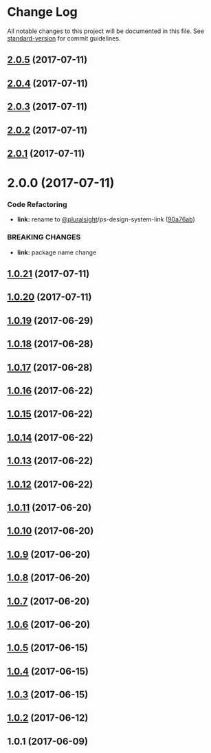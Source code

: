 # Change Log

All notable changes to this project will be documented in this file.
See [standard-version](https://github.com/conventional-changelog/standard-version) for commit guidelines.

<a name="2.0.5"></a>
## [2.0.5](https://github.com/pluralsight/design-system/compare/@pluralsight/ps-design-system-link@2.0.4...@pluralsight/ps-design-system-link@2.0.5) (2017-07-11)




<a name="2.0.4"></a>
## [2.0.4](https://github.com/pluralsight/design-system/compare/@pluralsight/ps-design-system-link@2.0.3...@pluralsight/ps-design-system-link@2.0.4) (2017-07-11)




<a name="2.0.3"></a>
## [2.0.3](https://github.com/pluralsight/design-system/compare/@pluralsight/ps-design-system-link@2.0.2...@pluralsight/ps-design-system-link@2.0.3) (2017-07-11)




<a name="2.0.2"></a>
## [2.0.2](https://github.com/pluralsight/design-system/compare/@pluralsight/ps-design-system-link@2.0.1...@pluralsight/ps-design-system-link@2.0.2) (2017-07-11)




<a name="2.0.1"></a>
## [2.0.1](https://github.com/pluralsight/design-system/compare/@pluralsight/ps-design-system-link@2.0.0...@pluralsight/ps-design-system-link@2.0.1) (2017-07-11)




<a name="2.0.0"></a>
# 2.0.0 (2017-07-11)


### Code Refactoring

* **link:** rename to [@pluralsight](https://github.com/pluralsight)/ps-design-system-link ([90a76ab](https://github.com/pluralsight/design-system/commit/90a76ab))


### BREAKING CHANGES

* **link:** package name change




<a name="1.0.21"></a>
## [1.0.21](https://github.com/pluralsight/design-system/compare/@pluralsight/ps-design-system-link@1.0.9...@pluralsight/ps-design-system-link@1.0.21) (2017-07-11)




<a name="1.0.20"></a>
## [1.0.20](https://github.com/pluralsight/design-system/compare/@pluralsight/ps-design-system-link@1.0.9...@pluralsight/ps-design-system-link@1.0.20) (2017-07-11)




<a name="1.0.19"></a>
## [1.0.19](https://github.com/pluralsight/design-system/compare/@pluralsight/ps-design-system-link@1.0.9...@pluralsight/ps-design-system-link@1.0.19) (2017-06-29)




<a name="1.0.18"></a>
## [1.0.18](https://github.com/pluralsight/design-system/compare/@pluralsight/ps-design-system-link@1.0.9...@pluralsight/ps-design-system-link@1.0.18) (2017-06-28)




<a name="1.0.17"></a>
## [1.0.17](https://github.com/pluralsight/design-system/compare/@pluralsight/ps-design-system-link@1.0.9...@pluralsight/ps-design-system-link@1.0.17) (2017-06-28)




<a name="1.0.16"></a>
## [1.0.16](https://github.com/pluralsight/design-system/compare/@pluralsight/ps-design-system-link@1.0.9...@pluralsight/ps-design-system-link@1.0.16) (2017-06-22)




<a name="1.0.15"></a>
## [1.0.15](https://github.com/pluralsight/design-system/compare/@pluralsight/ps-design-system-link@1.0.9...@pluralsight/ps-design-system-link@1.0.15) (2017-06-22)




<a name="1.0.14"></a>
## [1.0.14](https://github.com/pluralsight/design-system/compare/@pluralsight/ps-design-system-link@1.0.9...@pluralsight/ps-design-system-link@1.0.14) (2017-06-22)




<a name="1.0.13"></a>
## [1.0.13](https://github.com/pluralsight/design-system/compare/@pluralsight/ps-design-system-link@1.0.9...@pluralsight/ps-design-system-link@1.0.13) (2017-06-22)




<a name="1.0.12"></a>
## [1.0.12](https://github.com/pluralsight/design-system/compare/@pluralsight/ps-design-system-link@1.0.9...@pluralsight/ps-design-system-link@1.0.12) (2017-06-22)




<a name="1.0.11"></a>
## [1.0.11](https://github.com/pluralsight/design-system/compare/@pluralsight/ps-design-system-link@1.0.9...@pluralsight/ps-design-system-link@1.0.11) (2017-06-20)




<a name="1.0.10"></a>
## [1.0.10](https://github.com/pluralsight/design-system/compare/@pluralsight/ps-design-system-link@1.0.9...@pluralsight/ps-design-system-link@1.0.10) (2017-06-20)




<a name="1.0.9"></a>
## [1.0.9](https://github.com/pluralsight/design-system/compare/@pluralsight/ps-design-system-link@1.0.8...@pluralsight/ps-design-system-link@1.0.9) (2017-06-20)




<a name="1.0.8"></a>
## [1.0.8](https://github.com/pluralsight/design-system/compare/@pluralsight/ps-design-system-link@1.0.7...@pluralsight/ps-design-system-link@1.0.8) (2017-06-20)




<a name="1.0.7"></a>
## [1.0.7](https://github.com/pluralsight/design-system/compare/@pluralsight/ps-design-system-link@1.0.6...@pluralsight/ps-design-system-link@1.0.7) (2017-06-20)




<a name="1.0.6"></a>
## [1.0.6](https://github.com/pluralsight/design-system/compare/@pluralsight/ps-design-system-link@1.0.5...@pluralsight/ps-design-system-link@1.0.6) (2017-06-20)




<a name="1.0.5"></a>
## [1.0.5](https://github.com/pluralsight/design-system/compare/@pluralsight/ps-design-system-link@1.0.4...@pluralsight/ps-design-system-link@1.0.5) (2017-06-15)




<a name="1.0.4"></a>
## [1.0.4](https://github.com/pluralsight/design-system/compare/@pluralsight/ps-design-system-link@1.0.3...@pluralsight/ps-design-system-link@1.0.4) (2017-06-15)




<a name="1.0.3"></a>
## [1.0.3](https://github.com/pluralsight/design-system/compare/@pluralsight/ps-design-system-link@1.0.2...@pluralsight/ps-design-system-link@1.0.3) (2017-06-15)




<a name="1.0.2"></a>
## [1.0.2](https://github.com/pluralsight/design-system/compare/@pluralsight/ps-design-system-link@1.0.1...@pluralsight/ps-design-system-link@1.0.2) (2017-06-12)




<a name="1.0.1"></a>
## 1.0.1 (2017-06-09)
